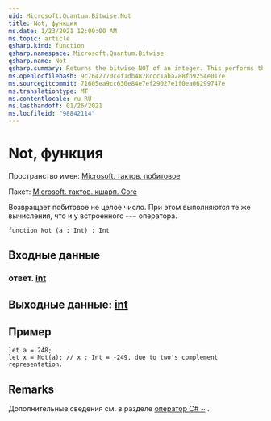```yaml
---
uid: Microsoft.Quantum.Bitwise.Not
title: Not, функция
ms.date: 1/23/2021 12:00:00 AM
ms.topic: article
qsharp.kind: function
qsharp.namespace: Microsoft.Quantum.Bitwise
qsharp.name: Not
qsharp.summary: Returns the bitwise NOT of an integer. This performs the same computation as the built-in `~~~` operator.
ms.openlocfilehash: 9c7642770c4f1db4878ccc1aba288fb9254e017e
ms.sourcegitcommit: 71605ea9cc630e84e7ef29027e1f0ea06299747e
ms.translationtype: MT
ms.contentlocale: ru-RU
ms.lasthandoff: 01/26/2021
ms.locfileid: "98842114"
---
```

# <a name="not-function"></a>Not, функция

Пространство имен: [Microsoft. тактов. побитовое](xref:Microsoft.Quantum.Bitwise)

Пакет: [Microsoft. тактов. кшарп. Core](https://nuget.org/packages/Microsoft.Quantum.QSharp.Core)


Возвращает побитовое не целое число.
При этом выполняются те же вычисления, что и у встроенного `~~~` оператора.

```qsharp
function Not (a : Int) : Int
```


## <a name="input"></a>Входные данные

### <a name="a--int"></a>ответ. [int](xref:microsoft.quantum.lang-ref.int)





## <a name="output--int"></a>Выходные данные: [int](xref:microsoft.quantum.lang-ref.int)



## <a name="example"></a>Пример

```qsharp
let a = 248;
let x = Not(a); // x : Int = -249, due to two's complement representation.
```

## <a name="remarks"></a>Remarks

Дополнительные сведения см. в разделе [оператор C# ~](https://docs.microsoft.com/dotnet/csharp/language-reference/operators/bitwise-complement-operator) .